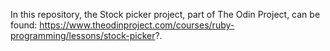 In this repository, the Stock picker project, part of The Odin Project, can be found: https://www.theodinproject.com/courses/ruby-programming/lessons/stock-picker?.
